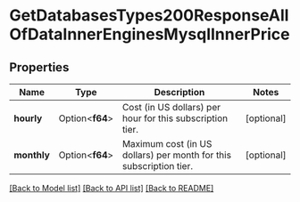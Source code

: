 # GetDatabasesTypes200ResponseAllOfDataInnerEnginesMysqlInnerPrice

## Properties

Name | Type | Description | Notes
------------ | ------------- | ------------- | -------------
**hourly** | Option<**f64**> | Cost (in US dollars) per hour for this subscription tier. | [optional]
**monthly** | Option<**f64**> | Maximum cost (in US dollars) per month for this subscription tier. | [optional]

[[Back to Model list]](../README.md#documentation-for-models) [[Back to API list]](../README.md#documentation-for-api-endpoints) [[Back to README]](../README.md)


